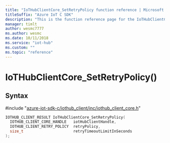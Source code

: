 ```yaml
---                             
title: "IoTHubClientCore_SetRetryPolicy function reference | Microsoft Docs" 
titleSuffix: "Azure IoT C SDK"            
description: "This is the function reference page for the IoTHubClientCore_SetRetryPolicy() function in the Azure IoT C SDK. This SDK is used with Azure IoT Hub and Azure IoT Hub Device Provisioning Service"            
manager: timlt                 
author: wesmc7777              
ms.author: wesmc               
ms.date: 10/11/2018                    
ms.service: "iot-hub"             
ms.custom: ""                
ms.topic: "reference"        
---                            
```


# IoTHubClientCore_SetRetryPolicy()

## Syntax

\#include "[azure-iot-sdk-c/iothub_client/inc/iothub_client_core.h](../iothub-client-core-h.md)"  
```C
IOTHUB_CLIENT_RESULT IoTHubClientCore_SetRetryPolicy(
  IOTHUB_CLIENT_CORE_HANDLE   iotHubClientHandle,
  IOTHUB_CLIENT_RETRY_POLICY  retryPolicy,
  size_t                      retryTimeoutLimitInSeconds
);
```

